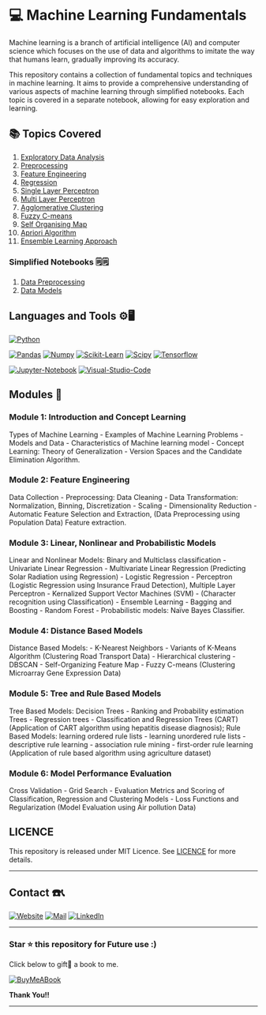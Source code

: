 # 💻 Machine Learning Fundamentals

Machine learning is a branch of artificial intelligence (AI) and computer science which focuses on the use of data and algorithms to imitate the way that humans learn, gradually improving its accuracy.

This repository contains a collection of fundamental topics and techniques in machine learning. It aims to provide a comprehensive understanding of various aspects of machine learning through simplified notebooks. Each topic is covered in a separate notebook, allowing for easy exploration and learning.


## 📚 Topics Covered

1) [Exploratory Data Analysis](/Notebooks/01a_Exploratory_Data_Analysis.ipynb)
2) [Preprocessing](/Notebooks/01b_Pre_Process.ipynb)
3) [Feature Engineering](/Notebooks/02_Feature_Engineering.ipynb)
4) [Regression](/Notebooks/03_Regression.ipynb)
5) [Single Layer Perceptron](/Notebooks/04_SLP.ipynb)
6) [Multi Layer Perceptron](/Notebooks/05_MLP.ipynb)
7) [Agglomerative Clustering](/Notebooks/06_Agglomerative.ipynb)
8) [Fuzzy C-means](/Notebooks/07_FCM.ipynb)
9) [Self Organising Map](/Notebooks/08_SOM.ipynb)
10) [Apriori Algorithm](/Notebooks/09_Apriori.ipynb)
11) [Ensemble Learning Approach](/Notebooks/10_Ensemble.ipynb)

### Simplified Notebooks 🗒️🗒️
1) [Data Preprocessing](/Simplified_Notebook/ML_Data_Preprocessing.ipynb)
2) [Data Models](/Simplified_Notebook/ML_Models.ipynb)

## Languages and Tools ⚙️🖥️

[![Python](https://img.shields.io/badge/Python-FFD43B?style=for-the-badge&logo=python&logoColor=blue)](https://github.com/Ruban2205/Python-Programs)

[![Pandas](https://img.shields.io/badge/Pandas-2C2D72?style=for-the-badge&logo=pandas&logoColor=white)](https://github.com/Ruban2205/Python-Programs)
[![Numpy](https://img.shields.io/badge/Numpy-777BB4?style=for-the-badge&logo=numpy&logoColor=white)](https://github.com/Ruban2205/Python-Programs)
[![Scikit-Learn](https://img.shields.io/badge/scikit_learn-F7931E?style=for-the-badge&logo=scikit-learn&logoColor=white)](https://github.com/Ruban2205/Python-Programs)
[![Scipy](https://img.shields.io/badge/SciPy-654FF0?style=for-the-badge&logo=SciPy&logoColor=white)](https://github.com/Ruban2205/Python-Programs)
[![Tensorflow](https://img.shields.io/badge/TensorFlow-FF6F00?style=for-the-badge&logo=TensorFlow&logoColor=white)](https://github.com/Ruban2205/Python-Programs)

[![Jupyter-Notebook](https://img.shields.io/badge/Jupyter-F37626.svg?&style=for-the-badge&logo=Jupyter&logoColor=white)](https://github.com/Ruban2205/Python-Programs)
[![Visual-Studio-Code](https://img.shields.io/badge/Visual_Studio_Code-0078D4?style=for-the-badge&logo=visual%20studio%20code&logoColor=white)](https://github.com/Ruban2205/Python-Programs)


## Modules 📂

### Module 1: Introduction and Concept Learning
Types of Machine Learning - Examples of Machine Learning Problems - Models and Data -
Characteristics of Machine learning model - Concept Learning: Theory of Generalization -
Version Spaces and the Candidate Elimination Algorithm.

### Module 2: Feature Engineering
Data Collection - Preprocessing: Data Cleaning - Data Transformation: Normalization, Binning,
Discretization - Scaling - Dimensionality Reduction - Automatic Feature Selection and
Extraction, (Data Preprocessing using Population Data) Feature extraction.

### Module 3: Linear, Nonlinear and Probabilistic Models
Linear and Nonlinear Models: Binary and Multiclass classification - Univariate Linear
Regression - Multivariate Linear Regression (Predicting Solar Radiation using Regression) -
Logistic Regression - Perceptron (Logistic Regression using Insurance Fraud Detection),
Multiple Layer Perceptron - Kernalized Support Vector Machines (SVM) - (Character
recognition using Classification) - Ensemble Learning - Bagging and Boosting - Random Forest - Probabilistic models: Naïve Bayes Classifier.

### Module 4: Distance Based Models
Distance Based Models: - K-Nearest Neighbors - Variants of K-Means Algorithm (Clustering
Road Transport Data) - Hierarchical clustering - DBSCAN - Self-Organizing Feature Map -
Fuzzy C-means (Clustering Microarray Gene Expression Data)

### Module 5: Tree and Rule Based Models
Tree Based Models: Decision Trees - Ranking and Probability estimation Trees - Regression
trees - Classification and Regression Trees (CART) (Application of CART algorithm using
hepatitis disease diagnosis); Rule Based Models: learning ordered rule lists - learning unordered
rule lists - descriptive rule learning - association rule mining - first-order rule learning
(Application of rule based algorithm using agriculture dataset)

### Module 6: Model Performance Evaluation
Cross Validation - Grid Search - Evaluation Metrics and Scoring of Classification, Regression
and Clustering Models - Loss Functions and Regularization (Model Evaluation using Air
pollution Data)

## LICENCE 

This repository is released under MIT Licence. See [LICENCE](/LICENCE) for more details. 

<hr/>

## Contact ☎️📞

[![Website](https://img.shields.io/badge/website-000000?style=for-the-badge&logo=About.me&logoColor=white)](https://rubangino.in/)
[![Mail](https://img.shields.io/badge/Email-D14836?style=for-the-badge&logo=gmail&logoColor=white)](mailto:info@rubangino.in)
[![LinkedIn](https://img.shields.io/badge/LinkedIn-0077B5?style=for-the-badge&logo=linkedin&logoColor=white)](https://www.linkedin.com/in/ruban-gino-singh/)

<hr/>

### Star ⭐ this repository for Future use :)

Click below to gift🎁 a book to me.

[![BuyMeABook](https://img.shields.io/badge/Buy%20Me%20a%20Book-ffdd00?style=for-the-badge&logo=buy-me-a-book&logoColor=black)
](https://bit.ly/3M5jxLd)

**Thank You!!**

<hr/>

